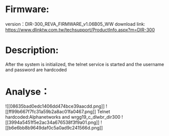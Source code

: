 # Firmware:
version：DIR-300_REVA_FIRMWARE_v1.06B05_WW 
download link: https://www.dlinktw.com.tw/techsupport/ProductInfo.aspx?m=DIR-300
# Description:
After the system is initialized, the telnet service is started and the username and password are hardcoded
# Analyse：
![[08635bad0edc1406dd474bce39aacdd.png]]
![[ff99b667f7fc31a59b2a8ac01fa0467.png]]
Telnet hardcoded:Alphanetworks and wrgg19_c_dlwbr_dir300
![[3994a5451f5e2ac34a676538f3f9a01.png]]
![[b6e6bb8b9649daf0c5a0ad9c241566d.png]]
